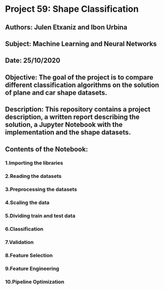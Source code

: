 # Project 59: Shape Classification

## Authors: Julen Etxaniz and Ibon Urbina

## Subject: Machine Learning and Neural Networks

## Date: 25/10/2020

## Objective: The goal of the project is to compare different classification algorithms on the solution of plane and car shape datasets.

## Description: This repository contains a project description, a written report describing the solution, a Jupyter Notebook with the implementation and the shape datasets.

## Contents of the Notebook:

### 1.Importing the libraries

### 2.Reading the datasets

### 3.Preprocessing the datasets

### 4.Scaling the data

### 5.Dividing train and test data

### 6.Classification

### 7.Validation

### 8.Feature Selection

### 9.Feature Engineering

### 10.Pipeline Optimization
